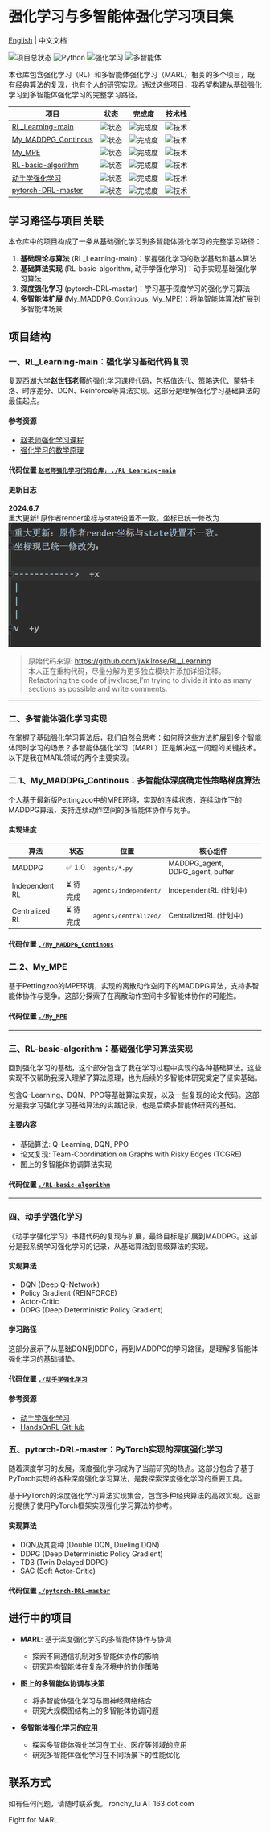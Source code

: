 # 强化学习与多智能体强化学习项目集
[English](./README_en.md) | 中文文档

![项目总状态](https://img.shields.io/badge/状态-维护模式-blue) ![Python](https://img.shields.io/badge/Python-3.12%2B-blue) ![强化学习](https://img.shields.io/badge/强化学习-基础到高级-orange) ![多智能体](https://img.shields.io/badge/多智能体-MADDPG实现-success)

本仓库包含强化学习（RL）和多智能体强化学习（MARL）相关的多个项目，既有经典算法的复现，也有个人的研究实现。通过这些项目，我希望构建从基础强化学习到多智能体强化学习的完整学习路径。

| 项目 | 状态 | 完成度 | 技术栈 |
|------|------|--------|--------|
| [RL_Learning-main](./RL_Learning-main/) | ![状态](https://img.shields.io/badge/状态-已完成-success) | ![完成度](https://img.shields.io/badge/完成度-90%25-green) | ![技术](https://img.shields.io/badge/技术-基础RL算法-blue) |
| [My_MADDPG_Continous](./My_MADDPG_Continous/) | ![状态](https://img.shields.io/badge/状态-已完成-success) | ![完成度](https://img.shields.io/badge/完成度-100%25-brightgreen) | ![技术](https://img.shields.io/badge/技术-连续MADDPG-blue) |
| [My_MPE](./My_MPE/) | ![状态](https://img.shields.io/badge/状态-已完成-success) | ![完成度](https://img.shields.io/badge/完成度-100%25-brightgreen) | ![技术](https://img.shields.io/badge/技术-离散MADDPG-blue) |
| [RL-basic-algorithm](./RL-basic-algorithm/) | ![状态](https://img.shields.io/badge/状态-暂停开发-orange) | ![完成度](https://img.shields.io/badge/完成度-40%25-yellow) | ![技术](https://img.shields.io/badge/技术-Q学习/DQN/PPO-blue) |
| [动手学强化学习](./动手学强化学习/) | ![状态](https://img.shields.io/badge/状态-参考实现-informational) | ![完成度](https://img.shields.io/badge/完成度-100%25-brightgreen) | ![技术](https://img.shields.io/badge/技术-DQN到DDPG-blue) |
| [pytorch-DRL-master](./pytorch-DRL-master/) | ![状态](https://img.shields.io/badge/状态-参考实现-informational) | ![完成度](https://img.shields.io/badge/完成度-100%25-brightgreen) | ![技术](https://img.shields.io/badge/技术-PyTorch/DRL-blue) |

## 学习路径与项目关联
本仓库中的项目构成了一条从基础强化学习到多智能体强化学习的完整学习路径：

1. **基础理论与算法** (RL_Learning-main)：掌握强化学习的数学基础和基本算法
2. **基础算法实现** (RL-basic-algorithm, 动手学强化学习)：动手实现基础强化学习算法
3. **深度强化学习** (pytorch-DRL-master)：学习基于深度学习的强化学习算法
4. **多智能体扩展** (My_MADDPG_Continous, My_MPE)：将单智能体算法扩展到多智能体场景

## 项目结构
### 一、RL_Learning-main：强化学习基础代码复现

复现西湖大学**赵世钰老师**的强化学习课程代码，包括值迭代、策略迭代、蒙特卡洛、时序差分、DQN、Reinforce等算法实现。这部分是理解强化学习基础算法的最佳起点。

#### 参考资源
- [赵老师强化学习课程](https://www.bilibili.com/video/BV1sd4y167NS)
- [强化学习的数学原理](https://github.com/MathFoundationRL/Book-Mathematical-Foundation-of-Reinforcement-Learning)
#### 代码位置  [`赵老师强化学习代码仓库: ./RL_Learning-main`](./RL_Learning-main/scripts)

#### 更新日志

**2024.6.7**  
重大更新! 原作者render坐标与state设置不一致。坐标已统一修改为：  
![img.png](img.png)
> 原始代码来源: https://github.com/jwk1rose/RL_Learning  
> 本人正在重构代码，尽量分解为更多独立模块并添加详细注释。
>Refactoring the code of jwk1rose,I'm trying to divide it into as many sections as possible and write comments.

---
### 二、多智能体强化学习实现

在掌握了基础强化学习算法后，我们自然会思考：如何将这些方法扩展到多个智能体同时学习的场景？多智能体强化学习（MARL）正是解决这一问题的关键技术。以下是我在MARL领域的两个主要实现。

### 二.1、My_MADDPG_Continous：多智能体深度确定性策略梯度算法

个人基于最新版Pettingzoo中的MPE环境，实现的连续状态，连续动作下的MADDPG算法，支持连续动作空间的多智能体协作与竞争。

#### 实现进度
| 算法            | 状态   | 位置                  | 核心组件                           |
|----------------|--------|----------------------|----------------------------------|
| MADDPG         | ✅ 1.0 | `agents/*.py`        | MADDPG_agent, DDPG_agent, buffer |
| Independent RL | ⏳ 待完成 | `agents/independent/`| IndependentRL (计划中)          |
| Centralized RL | ⏳ 待完成 | `agents/centralized/`| CentralizedRL (计划中)          |
#### 代码位置  [`./My_MADDPG_Continous`](./My_MADDPG_Continous)

### 二.2、My_MPE

基于Pettingzoo的MPE环境，实现的离散动作空间下的MADDPG算法，支持多智能体协作与竞争。这部分探索了在离散动作空间中多智能体协作的可能性。
#### 代码位置  [`./My_MPE`](./My_MPE)

---
### 三、RL-basic-algorithm：基础强化学习算法实现
回到强化学习的基础，这个部分包含了我在学习过程中实现的各种基础算法。这些实现不仅帮助我深入理解了算法原理，也为后续的多智能体研究奠定了坚实基础。

包含Q-Learning、DQN、PPO等基础算法实现，以及一些复现的论文代码。这部分是我学习强化学习基础算法的实践记录，也是后续多智能体研究的基础。

#### 主要内容
- 基础算法: Q-Learning, DQN, PPO
- 论文复现: Team-Coordination on Graphs with Risky Edges (TCGRE)
- 图上的多智能体协调算法实现
#### 代码位置 [`./RL-basic-algorithm`](./RL-basic-algorithm/)

---
### 四、动手学强化学习
《动手学强化学习》书籍代码的复现与扩展，最终目标是扩展到MADDPG。这部分是我系统学习强化学习的记录，从基础算法到高级算法的实现。
#### 实现算法
- DQN (Deep Q-Network)
- Policy Gradient (REINFORCE)
- Actor-Critic
- DDPG (Deep Deterministic Policy Gradient)
#### 学习路径
这部分展示了从基础DQN到DDPG，再到MADDPG的学习路径，是理解多智能体强化学习的基础铺垫。
#### 代码位置 [`./动手学强化学习`](./动手学强化学习/)

#### 参考资源
- [动手学强化学习](https://hrl.boyuai.com/chapter/2/dqn%E7%AE%97%E6%B3%95)
- [HandsOnRL GitHub](https://github.com/peterwu4084/HandsOnRL/tree/main)


### 五、pytorch-DRL-master：PyTorch实现的深度强化学习
随着深度学习的发展，深度强化学习成为了当前研究的热点。这部分包含了基于PyTorch实现的各种深度强化学习算法，是我探索深度强化学习的重要工具。

基于PyTorch的深度强化学习算法实现集合，包含多种经典算法的高效实现。这部分提供了使用PyTorch框架实现强化学习算法的参考。
#### 实现算法
- DQN及其变种 (Double DQN, Dueling DQN)
- DDPG (Deep Deterministic Policy Gradient)
- TD3 (Twin Delayed DDPG)
- SAC (Soft Actor-Critic)
#### 代码位置 [`./pytorch-DRL-master`](./pytorch-DRL-master)


## 进行中的项目
- **MARL**: 基于深度强化学习的多智能体协作与协调
  - 探索不同通信机制对多智能体协作的影响
  - 研究异构智能体在复杂环境中的协作策略

- **图上的多智能体协调与决策**
  - 将多智能体强化学习与图神经网络结合
  - 研究大规模图结构上的多智能体协调问题
- **多智能体强化学习的应用**
  - 探索多智能体强化学习在工业、医疗等领域的应用
  - 研究多智能体强化学习在不同场景下的性能优化

## 联系方式
如有任何问题，请随时联系我。
ronchy_lu AT 163 dot com

Fight for MARL.
